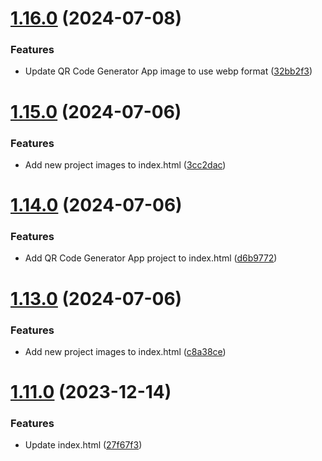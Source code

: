 # [1.16.0](https://github.com/manthanank/manthanank.github.io/compare/v1.15.0...v1.16.0) (2024-07-08)


### Features

* Update QR Code Generator App image to use webp format ([32bb2f3](https://github.com/manthanank/manthanank.github.io/commit/32bb2f3de47910dba6f61a037dcc1849a54e16c6))



# [1.15.0](https://github.com/manthanank/manthanank.github.io/compare/v1.14.0...v1.15.0) (2024-07-06)


### Features

* Add new project images to index.html ([3cc2dac](https://github.com/manthanank/manthanank.github.io/commit/3cc2dac136dbade66398fddbdef5437ad06bacb3))



# [1.14.0](https://github.com/manthanank/manthanank.github.io/compare/v1.13.0...v1.14.0) (2024-07-06)


### Features

* Add QR Code Generator App project to index.html ([d6b9772](https://github.com/manthanank/manthanank.github.io/commit/d6b97723a64133aacb55cf61b80d6789a9f67e6e))



# [1.13.0](https://github.com/manthanank/manthanank.github.io/compare/v1.11.0...v1.13.0) (2024-07-06)


### Features

* Add new project images to index.html ([c8a38ce](https://github.com/manthanank/manthanank.github.io/commit/c8a38cecab2e34d167a7cbe9c84aaf14a56df8bb))



# [1.11.0](https://github.com/manthanank/manthanank.github.io/compare/v1.10.0...v1.11.0) (2023-12-14)


### Features

* Update index.html ([27f67f3](https://github.com/manthanank/manthanank.github.io/commit/27f67f30d3c0310888c6b1035ec598bcfb2e6017))



